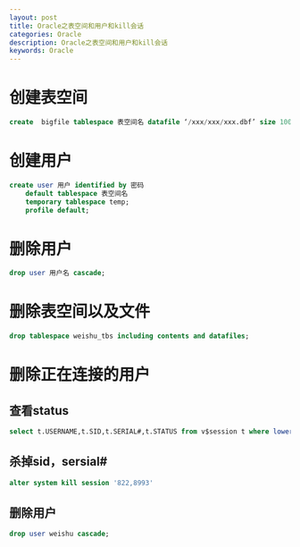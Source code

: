 ```yaml
---
layout: post
title: Oracle之表空间和用户和kill会话 
categories: Oracle
description: Oracle之表空间和用户和kill会话
keywords: Oracle
---
```



# 创建表空间
```sql
create  bigfile tablespace 表空间名 datafile ‘/xxx/xxx/xxx.dbf’ size 100m autoextend on next 1024m nologging;
```

# 创建用户
```sql
create user 用户 identified by 密码
	default tablespace 表空间名
	temporary tablespace temp;
	profile default;
```

# 删除用户
```sql
drop user 用户名 cascade;
```

# 删除表空间以及文件
```sql
drop tablespace weishu_tbs including contents and datafiles;
```

# 删除正在连接的用户
## 查看status
```sql
select t.USERNAME,t.SID,t.SERIAL#,t.STATUS from v$session t where lower(username)='weishu';
```
## 杀掉sid，sersial#
```sql
alter system kill session '822,8993'
```
## 删除用户
```sql
drop user weishu cascade;
```
 
